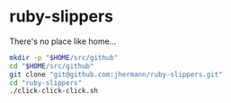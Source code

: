ruby-slippers
=============

There's no place like home…

```sh
mkdir -p "$HOME/src/github"
cd "$HOME/src/github"
git clone "git@github.com:jhermann/ruby-slippers.git"
cd "ruby-slippers"
./click-click-click.sh
```
